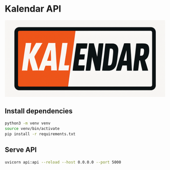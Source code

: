 # Kalendar API
![Kalendar](../frontend/public/images/kalendar.png)

## Install dependencies

```bash
python3 -m venv venv
source venv/bin/activate
pip install -r requirements.txt
```

## Serve API
```bash
uvicorn api:api --reload --host 0.0.0.0 --port 5000
```